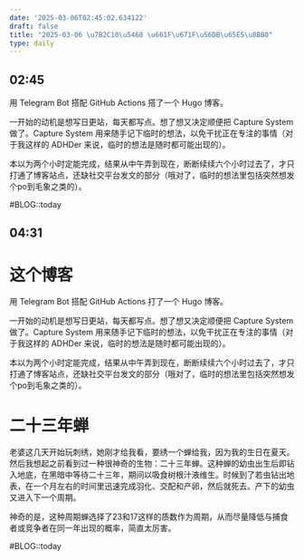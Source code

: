```yaml
---
date: '2025-03-06T02:45:02.634122'
draft: false
title: "2025-03-06 \u7B2C10\u5468 \u661F\u671F\u56DB\u65E5\u8BB0"
type: daily
---
```


## 02:45

用 Telegram Bot 搭配 GitHub Actions 搭了一个 Hugo 博客。

一开始的动机是想写日更站，每天都写点。想了想又决定顺便把 Capture System 做了。Capture System 用来随手记下临时的想法，以免干扰正在专注的事情（对于我这样的 ADHDer 来说，临时的想法是随时都可能出现的）。

本以为两个小时定能完成，结果从中午弄到现在，断断续续六个小时过去了，才只打通了博客站点，还缺社交平台发文的部分（哦对了，临时的想法里包括突然想发个po到毛象之类的）。


#BLOG::today


## 04:31

# 这个博客

用 Telegram Bot 搭配 GitHub Actions 打了一个 Hugo 博客。

一开始的动机是想写日更站，每天都写点。想了想又决定顺便把 Capture System 做了。Capture System 用来随手记下临时的想法，以免干扰正在专注的事情（对于我这样的 ADHDer 来说，临时的想法是随时都可能出现的）。

本以为两个小时定能完成，结果从中午弄到现在，断断续续六个小时过去了，才只打通了博客站点，还缺社交平台发文的部分（哦对了，临时的想法里包括突然想发个po到毛象之类的）。

# 二十三年蝉

老婆这几天开始玩刺绣，她刚才给我看，要绣一个蝉给我，因为我的生日在夏天。然后我想起之前看到过一种很神奇的生物：二十三年蝉。这种蝉的幼虫出生后即钻入地底，在黑暗中等待二十三年，期间以吸食树根汁液维生。时候到了若虫钻出地表，在一个月左右的时间里迅速完成羽化、交配和产卵，然后就死去。产下的幼虫又进入下一个周期。

神奇的是，这种周期蝉选择了23和17这样的质数作为周期，从而尽量降低与捕食者或竞争者在同一年出现的概率，简直太厉害。


#BLOG::today

